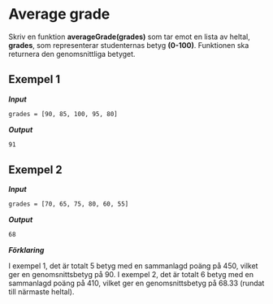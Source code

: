 # Average grade

Skriv en funktion **averageGrade(grades)** som tar emot en lista av heltal, **grades**, som representerar studenternas betyg **(0-100)**. Funktionen ska returnera den genomsnittliga betyget.

## Exempel 1

**_Input_**

```bash
grades = [90, 85, 100, 95, 80]
```

**_Output_**

```bash
91
```

## Exempel 2

**_Input_**

```bash
grades = [70, 65, 75, 80, 60, 55]
```

**_Output_**

```bash
68
```

**_Förklaring_**

I exempel 1, det är totalt 5 betyg med en sammanlagd poäng på 450, vilket ger en genomsnittsbetyg på 90. I exempel 2, det är totalt 6 betyg med en sammanlagd poäng på 410, vilket ger en genomsnittsbetyg på 68.33 (rundat till närmaste heltal).
